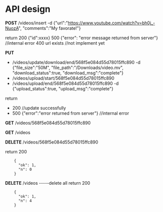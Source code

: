 # API design

**POST** /videos/insert   -d {"url":"https://www.youtube.com/watch?v=bh0j_-NuozA", "comments":"My favorate!"}

return 200 {"id":xxxx}
       500 {"error": "error message returned from server"} //internal error
       400 url exists //not implement yet

       
**PUT** 
 * /videos/update/download/end/568f5e084d55d78015ffc890  -d {"file_size":"50M", "file_path":"/Downloads/video.mv", "download_status":true, "download_msg":"complete"}
 * /videos/upload/start/568f5e084d55d78015ffc890  
 * /videos/upload/end/568f5e084d55d78015ffc890   -d {"upload_status":true, "upload_msg":"complete"}
                  
return 
  * 200 //update successfully
  * 500 {"error":"error returned from server"} //internal error


**GET** /videos/568f5e084d55d78015ffc890

**GET** /videos

**DELETE** /videos/568f5e084d55d78015ffc890

return 200
```
	{
	  "ok": 1,
	  "n": 0
	}
```

**DELETE** /videos    -----delete all
return 200
```
	{
	  "ok": 1,
	  "n": 4
	}
```
